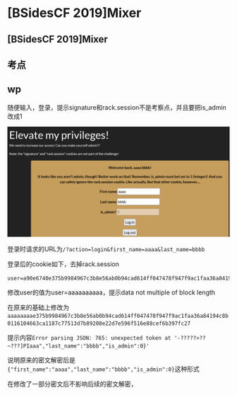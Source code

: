 # \[BSidesCF 2019]Mixer

## \[BSidesCF 2019]Mixer

## 考点

## wp

随便输入，登录，提示signature和rack.session不是考察点，并且要把is\_admin改成1

![](<../.gitbook/assets/image (22).png>)

登录时请求的URL为`/?action=login&first_name=aaaa&last_name=bbbb`

登录后的cookie如下，去掉rack.session

```
user=a90e6740e375b9984967c3b8e56ab0b94cad614ff047478f947f9ac1faa36a84194c8b0116104663ca1187c77513d7b89208e22d7e596f516e88cef6b397fc27;
```

修改user的值为user=aaaaaaaaaa，提示data not multiple of block length

在原来的基础上修改为`aaaaaaaae375b9984967c3b8e56ab0b94cad614ff047478f947f9ac1faa36a84194c8b0116104663ca1187c77513d7b89208e22d7e596f516e88cef6b397fc27`

提示内容`Error parsing JSON: 765: unexpected token at '-?????>??~???]PIaaa","last_name":"bbbb","is_admin":0}'`

说明原来的密文解密后是`{"first_name":"aaaa","last_name":"bbbb","is_admin":0}`这种形式

在修改了一部分密文后不影响后续的密文解密，
